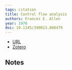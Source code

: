 ```yaml
---
tags: citation
title: Control flow analysis
authors: Frances E. Allen
year: 1970
doi: 10.1145/390013.808479
---
```


- [URL](https://dl.acm.org/doi/10.1145/390013.808479)
- [Zotero](zotero://select/items/@allenControlFlowAnalysis1970)

## Notes

